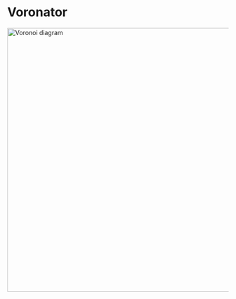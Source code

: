 # Voronator

<img alt="Voronoi diagram" src="https://raw.githubusercontent.com/observablehq/voronator/master/img/spectral.png" width="932" height="600">
